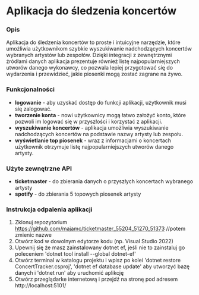 # Aplikacja do śledzenia koncertów

### Opis
Aplikacja do śledzenia koncertów to proste i intuicyjne narzędzie, które umożliwia użytkownikom szybkie wyszukiwanie nadchodzących koncertów wybranych artystów lub zespołów. Dzięki integracji z zewnętrznymi źródłami danych aplikacja prezentuje również listę najpopularniejszych utworów danego wykonawcy, co pozwala lepiej przygotować się do wydarzenia i przewidzieć, jakie piosenki mogą zostać zagrane na żywo.

### Funkcjonalności
- **logowanie** - aby uzyskać dostęp do funkcji aplikacji, użytkownik musi się zalogować.
- **tworzenie konta** - nowi użytkownicy mogą łatwo założyć konto, które pozwoli im logować się w przyszłości i korzystać z aplikacji.
- **wyszukiwanie koncertów** - aplikacja umożliwia wyszukiwanie nadchodzących koncertów na podstawie nazwy artysty lub zespołu.
- **wyświetlanie top piosenek** -  wraz z informacjami o koncertach użytkownik otrzymuje listę najpopularniejszych utworów danego artysty.

### Użyte zewnętrzne API
- **ticketmaster** - do zbierania danych o przyszłych koncertach wybranego artysty
- **spotify** - do zbierania 5 topowych piosenek artysty

### Instrukcja odpalenia aplikacji
1. Zklonuj repozytorium https://github.com/majamc/ticketmaster_55204_51270_51373 //potem zmienic nazwe
2. Otwórz kod w dowolnym edytorze kodu (np. Visual Studio 2022)
3. Upewnij się że masz zainstalowany dotnet ef, jeśli nie to zainstaluj go poleceniem 'dotnet tool install --global dotnet-ef'
4. Otwórz terminal w katalogu projektu i wpisz po kolei 'dotnet restore ConcertTracker.csproj', 'dotnet ef database update' aby utworzyć bazę danych i 'dotnet run' aby uruchomić aplikcję
5. Otwórz przeglądarke internetową i przejdź na stronę pod adresem http://localhost:5101/

